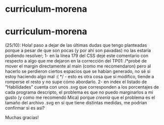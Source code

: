 # curriculum-morena
# curriculum-morena

(25/10): Hola! paso a dejar de las últimas dudas que tengo planteadas porque a pesar de que son pocas (y por ahí son pavadas) no las estaría podiendo resolver;
1- en la línea 179 del CSS dejé este comentario con respecto a algo que me dejaron en la corrección del TP01: /*probé de mover el margin directamente al main (como me recomendaron) pero al hacerlo se perdieron ciertos espacios que se habían generado, no sé si estoy haciendo algo mal :( */ - esto es otra cosa que si modifico, tiende a romperse el resto y no supe cómo abordarlo.
2- en index el listado de "Habilidades" cuenta con unos .svg que corresponden a los porcentajes de cada programa descripto, el problema es que no puedo marginarlos a mi gusto (y como me recomendó Mica) porque *creería* que el problema es el tamaño del archivo .svg en sí que tiene distintas medidas, me podrían confirmar si es así?

Muchas gracias!
